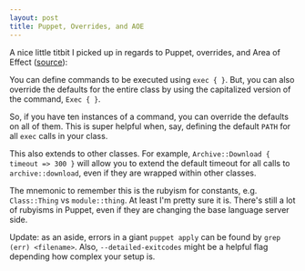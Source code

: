 ```yaml
---
layout: post
title: Puppet, Overrides, and AOE
---
```


A nice little titbit I picked up in regards to Puppet, overrides, and Area of Effect ([source](https://docs.puppetlabs.com/puppet/latest/reference/lang_defaults.html)):

You can define commands to be executed using `exec { }`. But, you can also override the defaults for the entire class by using the capitalized version of the command, `Exec { }`. 

So, if you have ten instances of a command, you can override the defaults on all of them. This is super helpful when, say, defining the default `PATH` for all `exec` calls in your class. 

This also extends to other classes. For example, `Archive::Download { timeout => 300 }` will allow you to extend the default timeout for all calls to `archive::download`, even if they are wrapped within other classes. 

The mnemonic to remember this is the rubyism for constants, e.g. `Class::Thing` vs `module::thing`. At least I'm pretty sure it is. There's still a lot of rubyisms in Puppet, even if they are changing the base language server side.

Update: as an aside, errors in a giant `puppet apply` can be found by `grep (err) <filename>`. Also, `--detailed-exitcodes` might be a helpful flag depending how complex your setup is. 
